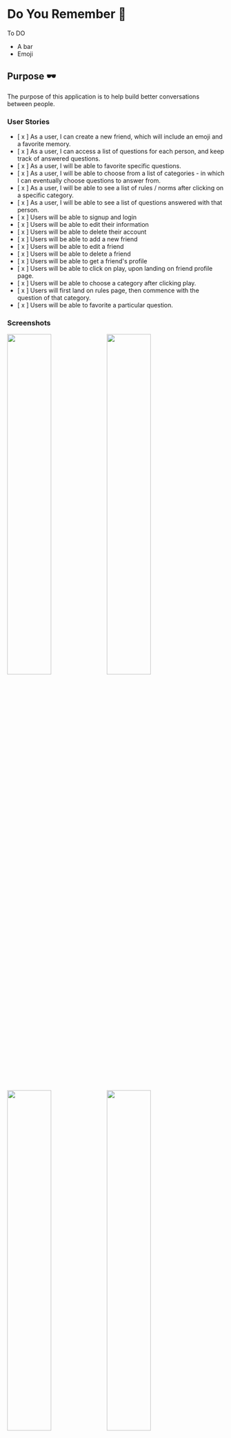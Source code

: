 # Do You Remember :rocket:

To DO
- A bar 
- Emoji 
## Purpose :dark_sunglasses:

The purpose of this application is to help build better conversations between people. 

### User Stories

- [ x ] As a user, I can create a new friend, which will include an emoji and a favorite memory. 
- [ x ] As a user, I can access a list of questions for each person, and keep track of answered questions. 
- [ x ] As a user, I will be able to favorite specific questions. 
- [ x ] As a user, I will be able to choose from a list of categories - in which I can eventually choose questions to answer from. 
- [ x ] As a user, I will be able to see a list of rules / norms after clicking on a specific category.
- [ x ] As a user, I will be able to see a list of questions answered with that person. 
- [ x ] Users will be able to signup and login
- [ x ] Users will be able to edit their information
- [ x ] Users will be able to delete their account
- [ x ] Users will be able to add a new friend
- [ x ] Users will be able to edit a friend
- [ x ] Users will be able to delete a friend
- [ x ] Users will be able to get a friend's profile
- [ x ] Users will be able to click on play, upon landing on friend profile page.
- [ x ] Users will be able to choose a category after clicking play.
- [ x ] Users will first land on rules page, then commence with the question of that category.
- [ x ] Users will be able to favorite a particular question.

### Screenshots

<img src="https://www.dropbox.com/s/s2weeld6z3y1g5h/cover.png?raw=1" width="45%"></img> 
<img src="https://www.dropbox.com/s/4l08d0yttz8atwn/addfriend.png?raw=1" width="45%"></img> 
<img src="https://www.dropbox.com/s/nev5oyor7d5zbs0/about1.png?raw=1" width="45%"></img> 
<img src="https://www.dropbox.com/s/5uwizse3bhbs5e1/home1.png?raw=1" width="45%"></img> 
<img src="https://www.dropbox.com/s/d4en28gwngvw73z/categories.png?raw=1" width="45%"></img> 
<img src="https://www.dropbox.com/s/5iuy2va3g6ndqya/home2.png?raw=1" width="45%"></img> 

### Where it fits :paperclip:

![SQL Diagram](./sql.png)
```
user {
    id
    email
    password
    spotify_id
    spotify_access_token
    timestamp
}
```
```
category {
    id
    name
    timestamp
}
```
```
user_friend {
    id
    user_id (foreign)
    name
    emoji
    wishful_city
    fav_memory
    timestamp
}
```
```
question {
    id
    category_id
    question_string
    photo_url
    timestamp
}
```
```
user_friend_all_questions {
    id
    user_id
    user_friend_id
    question_id
    answered
    timestamp
}
```

#### Common Errors

##### Testing Routes

-   [ ] When testing routes, make sure you type in http instead of https, as https has the certificate (and has a layer of additional security that HTTP does not have)

### How to run this package

```
npm install
```

```
node app.js
```
## Backend

| Done? | Method | Table                     |                       Route                        |                     How it works                      | How it fits                                            |
| ----- | ------ | ------------------------- | :------------------------------------------------: | :---------------------------------------------------: | ------------------------------------------------------ |
| x     | GET    | user_table                |                     /api/user                      |                     get all users                     | Admin purposes                                         |
| x     | GET    | user_table                |                 /api/user/:user_id                 |                     get one user                      | See the profile of a user                              |
| x     | POST   | user_table                |                    /api/adduser                    |                       add user                        | Signing up                                             |
| x     | PUT    | user_table                |                 /api/user/:user_id                 |                       edit user                       | Editing user profile                                   |
| x     | DELETE | user_table                |                 /api/user/:user_id                 |                      delete user                      | Deleting user                                          |
| x     | GET    | user_friend               |                    /api/friend                     |                    get all friends                    | For profile page                                       |
| x     | GET    | user_friend               |               /api/friend/:friend_id               |                    get one friend                     | See friend's page                                      |
| x     | POST   | user_friend               |                    /api/friend                     |                     add a friend                      | Adding a new friend on home page                       |
| x     | PUT    | user_friend               |               /api/friend/:friend_id               |                     edit a friend                     | Editing friend profile                                 |
| x     | DELETE | user_friend               |               /api/friend/:friend_id               |                    delete a friend                    | Deleting friend profile page                           |
| x     | GET    | question                  |                   /api/question                    |                   get all questions                   | Get all questions                                      |
| x     | GET    | question                  |             /api/category/:categoryId              |       get all questions from specific category        | Get all questions from this category id                |
| x     | GET    | question                  |             /api/question/:questionId              |                Get a specific question                | Grabbing a specific question                           |
| x     | POST   | user_friend_all_questions |         /api/user_friend_all_questions/add         | Incoming has id, user_id, user_friend_id, question_id | Marking a question as answered                         |
| x     | GET    | user_friend_all_questions |           /api/user_friend_all_questions           |   Getting all the data regarding answered questions   | Reference                                              |
| x     | GET    | user_friend_all_questions | /api/user_friend_all_questions/:user_id/:friend_id |    Get all the questions between a user and friend    | See all the answered questions between user and friend |
| x     |        | user_friend_all_questions |           /api/user_friend_all_questions           |                                                       |                                                        |
|       |        | user_friend_all_questions |                                                    |                                                       |                                                        |

## Sprint :athletic_shoe:

| Done? | Component                                 | Priority | Estimated Time | Actual Time |
| ----- | ----------------------------------------- | :------: | :------------: | :---------: |
| x     | Complete JSON Files (Data)                |    H     |                |             |
| x     | Create backend and ensure all routes work |    M     |     3 days     |   3 days    |
|       |                                           |          |                |             |
|       |                                           |          |                |             |

Documentation:

## Issues and Resolutions :flashlight:

**ERROR**: :gear:
**RESOLUTION**: :key:

| Issue                | Where it occurs | Possible solution | Actual solution |
| -------------------- | :-------------: | :---------------: | :-------------: |
| Creating a checklist |        H        |       2hrs        |     2.5hrs      |

#### What is one thing that I learned from doing this project? :books:

#### Credits :recycle:

[Jest](https://jestjs.io/)


### Ongoing To Dos

Hard To Dos:

-   [ x ] Implement authorization for the application

    -   Check the previous example on github
    -   Github download it, play with it, then try to implement authorization on your application
    -   Initial error: not sure how to redirect after login (needed to access /home/id) - turns out just needed to read documentation

-   [ ] Implement spotify passport.js

    -   Check out an example on github
    -   Github download it, play with it, then try to implement authorization on your application

-   [ ] Write route tests

    -   Check out supertest application

-   [ ] Write data tests
    -   Check out an example on github
    -   Github download it
    -   Play with it
    -   Try to implement it

Soft To Dos:

-   [ ] Home page, change the sign up / login button to match the blue on the picture
-   [ ] Login button on home page - change to yellow or red outline
-   [ ] Spotify png

-   [ x ] Change the navbar to white on the question page and the category page

-   [ ] Write the about description
-   [ ] Write the add friend description
-   [ ] Write the rules description

-   [ ] Images of each picture

    -   Put each picture on dropbox, giving it an id
    -   Then copy all of urls and put it in the seed data accordingly

-   [ ] Ripples when you press favorite

    -   [ ] Check out the ripples example on code pen / the previous jquery example with anubhav was asking you about it
    -   [ ] Implement the ripple

-   [ ] Ripples when you press done
-   [ ] Thickness of friend reflects the

Versioning Upgrades:

-   [ ] Be able to edit friend

    -   Create form page to edit friend - the user id and friend id should be in the params
    -   Upon submission, collect the params, and then update the friend accordingly

-   [ ] Be able to see profile page

    -   Make sure profile page can render the data well first
    -   Reroute the play button to profile/userid/friendid
    -   Be able to see picture

-   [ ] Create theme table -> can change theme

    -   Create different outlines for the different themes that you have
    -   Theme would encompass:
        -   Question page
        -   Category page
        -   Profile page

-   [ ] Create spotify_friend table -> can associate spotify account

    -   Create spotify_playlist table
        -   Id
        -   User Id
        -   Create spotify playlist with that friend

-   [ ] Be able to create a story together with the friend
    -   Create a story table
    -   That could replace the current user_friend table

#### Starting a Project

-   How can you start a project?
-   How to use github
    -   How to push / pull
    -   Merge
    -   Making a backup 
-   Working with a group
    -   How to assign tasks
    -   How to work together with other developers
    -   Setting expectations for code
    -   What it looks like
    -   Roles
    -   
